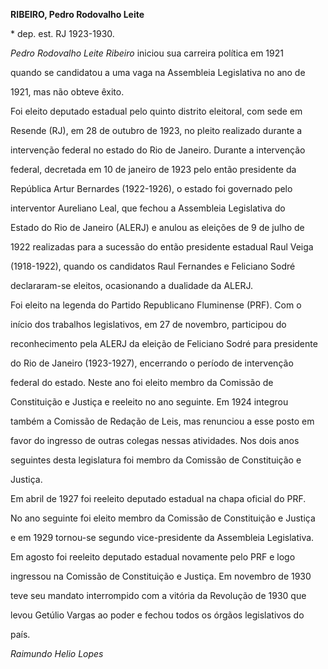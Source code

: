 **RIBEIRO, Pedro Rodovalho Leite**



\* dep. est. RJ 1923-1930.



*Pedro Rodovalho Leite Ribeiro* iniciou sua carreira política em 1921

quando se candidatou a uma vaga na Assembleia Legislativa no ano de

1921, mas não obteve êxito.



Foi eleito deputado estadual pelo quinto distrito eleitoral, com sede em

Resende (RJ), em 28 de outubro de 1923, no pleito realizado durante a

intervenção federal no estado do Rio de Janeiro. Durante a intervenção

federal, decretada em 10 de janeiro de 1923 pelo então presidente da

República Artur Bernardes (1922-1926), o estado foi governado pelo

interventor Aureliano Leal, que fechou a Assembleia Legislativa do

Estado do Rio de Janeiro (ALERJ) e anulou as eleições de 9 de julho de

1922 realizadas para a sucessão do então presidente estadual Raul Veiga

(1918-1922), quando os candidatos Raul Fernandes e Feliciano Sodré

declararam-se eleitos, ocasionando a dualidade da ALERJ.



Foi eleito na legenda do Partido Republicano Fluminense (PRF). Com o

início dos trabalhos legislativos, em 27 de novembro, participou do

reconhecimento pela ALERJ da eleição de Feliciano Sodré para presidente

do Rio de Janeiro (1923-1927), encerrando o período de intervenção

federal do estado. Neste ano foi eleito membro da Comissão de

Constituição e Justiça e reeleito no ano seguinte. Em 1924 integrou

também a Comissão de Redação de Leis, mas renunciou a esse posto em

favor do ingresso de outras colegas nessas atividades. Nos dois anos

seguintes desta legislatura foi membro da Comissão de Constituição e

Justiça.



Em abril de 1927 foi reeleito deputado estadual na chapa oficial do PRF.

No ano seguinte foi eleito membro da Comissão de Constituição e Justiça

e em 1929 tornou-se segundo vice-presidente da Assembleia Legislativa.

Em agosto foi reeleito deputado estadual novamente pelo PRF e logo

ingressou na Comissão de Constituição e Justiça. Em novembro de 1930

teve seu mandato interrompido com a vitória da Revolução de 1930 que

levou Getúlio Vargas ao poder e fechou todos os órgãos legislativos do

país.



*Raimundo Helio Lopes*



